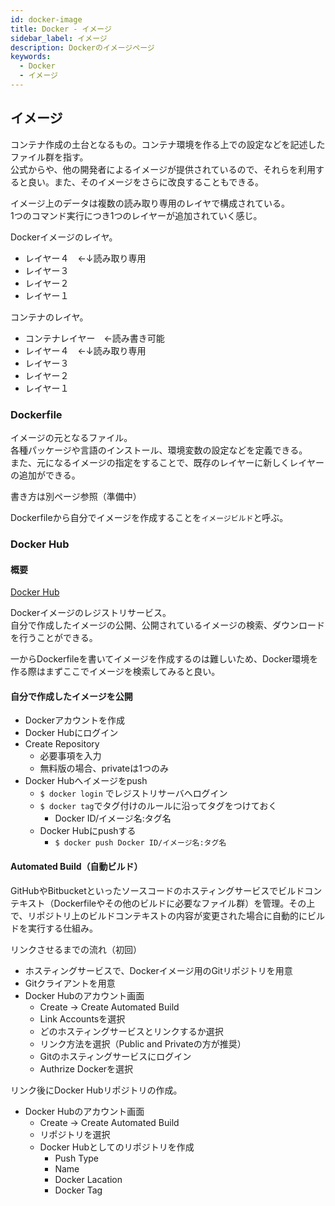 ```yaml
---
id: docker-image
title: Docker - イメージ
sidebar_label: イメージ
description: Dockerのイメージページ
keywords:
  - Docker
  - イメージ
---
```


## イメージ
コンテナ作成の土台となるもの。コンテナ環境を作る上での設定などを記述したファイル群を指す。  
公式からや、他の開発者によるイメージが提供されているので、それらを利用すると良い。また、そのイメージをさらに改良することもできる。

イメージ上のデータは複数の読み取り専用のレイヤで構成されている。  
1つのコマンド実行につき1つのレイヤーが追加されていく感じ。

Dockerイメージのレイヤ。
- レイヤー４　←↓読み取り専用
- レイヤー３
- レイヤー２
- レイヤー１

コンテナのレイヤ。
- コンテナレイヤー　←読み書き可能
- レイヤー４　←↓読み取り専用
- レイヤー３
- レイヤー２
- レイヤー１

### Dockerfile
イメージの元となるファイル。  
各種パッケージや言語のインストール、環境変数の設定などを定義できる。  
また、元になるイメージの指定をすることで、既存のレイヤーに新しくレイヤーの追加ができる。

書き方は別ページ参照（準備中）

Dockerfileから自分でイメージを作成することを`イメージビルド`と呼ぶ。

### Docker Hub
#### 概要
[Docker Hub](https://hub.docker.com)

Dockerイメージのレジストリサービス。  
自分で作成したイメージの公開、公開されているイメージの検索、ダウンロードを行うことができる。

一からDockerfileを書いてイメージを作成するのは難しいため、Docker環境を作る際はまずここでイメージを検索してみると良い。

#### 自分で作成したイメージを公開
- Dockerアカウントを作成
- Docker Hubにログイン
- Create Repository
  - 必要事項を入力
  - 無料版の場合、privateは1つのみ
- Docker Hubへイメージをpush
  - `$ docker login` でレジストリサーバへログイン
  - `$ docker tag`でタグ付けのルールに沿ってタグをつけておく
    - Docker ID/イメージ名:タグ名
  - Docker Hubにpushする
    - `$ docker push Docker ID/イメージ名:タグ名`

#### Automated Build（自動ビルド）
GitHubやBitbucketといったソースコードのホスティングサービスでビルドコンテキスト（Dockerfileやその他のビルドに必要なファイル群）を管理。その上で、リポジトリ上のビルドコンテキストの内容が変更された場合に自動的にビルドを実行する仕組み。

リンクさせるまでの流れ（初回）
- ホスティングサービスで、Dockerイメージ用のGitリポジトリを用意
- Gitクライアントを用意
- Docker Hubのアカウント画面
  - Create → Create Automated Build
  - Link Accountsを選択
  - どのホスティングサービスとリンクするか選択
  - リンク方法を選択（Public and Privateの方が推奨）
  - Gitのホスティングサービスにログイン
  - Authrize Dockerを選択

リンク後にDocker Hubリポジトリの作成。
- Docker Hubのアカウント画面
  - Create → Create Automated Build
  - リポジトリを選択
  - Docker Hubとしてのリポジトリを作成
    - Push Type
    - Name
    - Docker Lacation
    - Docker Tag
